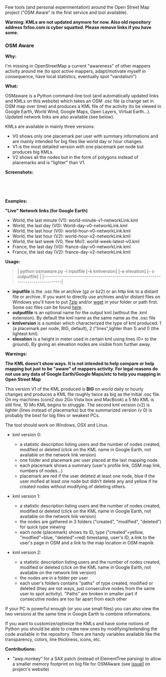 Few tools (and personal experimentation) around the Open Street Map project ("OSM Aware" is the first service and tool available).

**Warning: KMLs are not updated anymore for now. Also old repository address fxfoo.com is cyber squatted. Please remove links if you have some.**


### OSM Aware ###

**Why:**

I'm missing in OpenStreetMap a current "awareness" of other mappers activity around me (to spot active mappers, adapt/motivate myself in consequence, have local statistics,  eventually spot "vandalism")

**What:**

OSMaware is a Python command-line tool (and automatically updated links and KMLs on this website) which takes an OSM .osc file (a change set in OSM map over time) and produces a KML file of the activity (to be viewed in Google Earth, World Wind, Google Maps, Open Layers, Virtual Earth...). Updated network links are also available (see below).

KMLs are available in mainly three versions:

  * V0 shows only one placemark per user with summary informations and are mainly intended for big files like world day or hour changes.
  * V1 is the most detailed version with one placemark per node but produces big KMLs.
  * V2 shows all the nodes but in the form of polygons instead of placemarks and is "lighter" than V1.

**Screenshots:**


![![](http://farm3.static.flickr.com/2291/2486256508_c2ca194763_m.jpg)](http://farm3.static.flickr.com/2291/2486256508_8de573fbfa_o.png)
![![](http://farm3.static.flickr.com/2253/2460169592_b9532d4cc8_m.jpg)](http://farm3.static.flickr.com/2253/2460169592_c771287306_o.png)
![![](http://farm4.static.flickr.com/3288/2493493984_77cd3ba75b_m.jpg)](http://farm4.static.flickr.com/3288/2493493984_bced32f17b_o.png)

![![](http://farm4.static.flickr.com/3082/2475990682_6f3398ff9e_m.jpg)](http://farm4.static.flickr.com/3082/2475990682_76b44d53b2_o.png)
![![](http://farm3.static.flickr.com/2162/2475990354_73d978eeb9_m.jpg)](http://farm3.static.flickr.com/2162/2475990354_5b55583b8a_o.png)
![![](http://farm4.static.flickr.com/3074/2509007109_de174267ca_m.jpg)](http://farm4.static.flickr.com/3074/2509007109_944c106af0_o.png)


**Examples:**

**"Live" Network links (for Google Earth)**

  * World, the last minute (V1): world-minute-v1-networkLink.kml
  * World, the last day (V0): World-day-v0-networkLink.kml
  * World, the last hour (V0): world-hour-v0-networkLink.kml
  * World, the last hour (V2): world-hour-v2-networkLink.kml
  * World, the last week (V0, !few Mo!): world-week-latest-v0.kml
  * France, the last day (V0): france-day-v0-networkLink.kml
  * France, the last day (V2): france-day-v2-networkLink.kml

**Usage:**

> | python osmaware.py -i inputfile [-k kmlversion] [-e elevation] [- o outputfile] |
|:--------------------------------------------------------------------------------|

  * **inputfile** is the .osc file or archive (gz or bz2) or an http link to a distant file or archive. If you want to directly use archives and/or distant files on Windows you'll have to put [7zip](http://downloads.sourceforge.net/sevenzip/7za457.zip) and/or [wget](http://users.ugent.be/~bpuype/cgi-bin/fetch.pl?dl=wget/wget.exe) in your folder or path first. Some osc files can be found [here](http://wiki.openstreetmap.org/index.php/Planet.osm).
  * **outputfile** is an optional name for the output kml (without the .kml extension). By default the kml name as the same name as the .osc file
  * **kmlversion** is a number which characterized the type of kml produced. 1 (a placemark per node, BIG, default), 2 ("lines",lighter than 1) and 0 (the lightest kml).
  * **elevation** is a height in meter used in certain kml using lines (0= to the ground). By giving an elevation nodes are visible from further away.

**Warnings:**

**The KML doesn't show ways. It is not intended to help compare or help mapping but just to be "aware" of mappers activity. For legal reasons do not use any data of Google Earth/Google Maps/etc to help you mapping in Open Street Map**

This version V1 of the KML produced is **BIG** on world daily or hourly changes and produces a KML file roughly  twice as big as the initial .osc file. On my machines (core2 duo 2Go Vista box and MacBook) a 5 Mo KML is still fine, 10 Mo KML begins to struggle. The second kml version (v2) is lighter (lines instead of placemarks) but the summarized version (v 0) is probably the best for big files or weakest PCs.

The tool should work on Windows, OSX and Linux.

  * kml version 0:
    * a statistic description listing users and the number of nodes created, modified or deleted (click on the KML name in Google Earth, not available on the network link version)
    * one folder and placemark per user placed at the last mapping node
    * each placemark shows a summary (user's profile link, OSM map link, numbers of nodes...)
    * placemark are red if the user deleted at least one node, blue if the user mofied at least one node but didn't delete any and yellow if he created nodes without modifying of  deleting others.

  * kml version 1:
    * a statistic description listing users and the number of nodes created, modified or deleted (click on the KML name in Google Earth, not available on the network link version)
    * the nodes are gathered in 3 folders ("created", "modified", "deleted") for quick type viewing
    * each node (placemark) shows its ID, type ("created"=yellow, "modfied"=blue, "deleted"=red)  timestamp, user's ID, a link to the user's page in OSM and a link to the map location in OSM mapnik


  * kml version 2:
    * a statistic description listing users and the number of nodes created, modified or deleted (click on the KML name in Google Earth, not available on the network link version)
    * the nodes are in a folder per user
    * each user's folders contains "paths" of type created, modified or deleted (they are not ways, just consecutive nodes from the same user to spot activity). "Paths" are broken  in smaller part if consecutive nodes are too far apart from each other

If your PC is powerful enough (or you use small files) you can also view the two versions at the same time in Google Earth to combine informations.

If you want to customize/optimize the KMLs and have some notions of Python you should be able to create new ones by modifying/extending  the code available in the repository. There are handy variables available like the transparency, colors, line thickness, icons, etc.

**Contributions:**

  * "awp.monkey" for a SAX patch (instead of ElementTree parsing) to allow a smaller memory footprint on big file for OSMAware (see [issue1](https://code.google.com/p/osmlab/issues/detail?id=1) on project's website)


